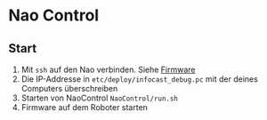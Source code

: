 # Nao Control

## Start

 1. Mit `ssh` auf den Nao verbinden. Siehe [Firmware](/doc/firmware.md)
 2. Die IP-Addresse in `etc/deploy/infocast_debug.pc` mit der deines Computers überschreiben
 3. Starten von NaoControl `NaoControl/run.sh`
 4. Firmware auf dem Roboter starten
